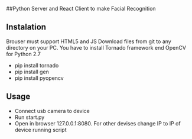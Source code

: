 ##Python Server and React Client to make Facial Recognition


## Instalation

Brouser must support HTML5 and JS
Download files from git to any directory on your PC. You have to install Tornado framework end OpenCV for Python 2.7

- pip install tornado
- pip install gen
- pip install pyopencv

## Usage 

- Connect usb camera to device
- Run start.py
- Open in browser 127.0.0.1:8080. For other devises change IP to IP of device running script 
